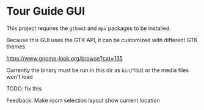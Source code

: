 # Tour Guide GUI

This project requires the `gtkmm3` and `mpv` packages to be installed.

Because this GUI uses the GTK API, it can be customized with different GTK themes

https://www.gnome-look.org/browse?cat=135


Currently the binary must be run in this dir as `bin/TGUI` or the media files won't load

TODO: fix this

Feedback: Make room selection layout show current location
